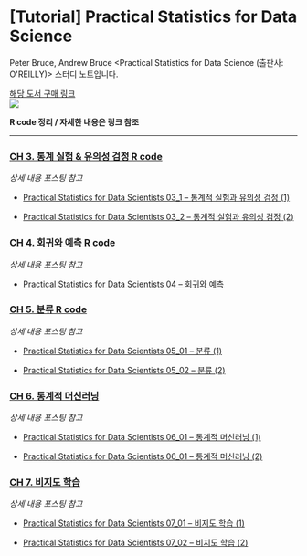 # [Tutorial] Practical Statistics for Data Science

Peter Bruce, Andrew Bruce &lt;Practical Statistics for Data Science (출판사: O'REILLY)> 스터디 노트입니다.

[해당 도서 구매 링크](https://www.hanbit.co.kr/store/books/look.php?p_code=B2845507407) <br>
![](https://user-images.githubusercontent.com/42733230/79707950-104a6500-82f9-11ea-8218-a23055b6c949.jpg)

**R code 정리 / 자세한 내용은 링크 참조**

---
  
  
  ### [CH 3. 통계 실험 & 유의성 검정 R code](https://rpubs.com/ameliachoi/PSDS-CH03)
  
  *상세 내용 포스팅 참고*
  
  - [Practical Statistics for Data Scientists 03_1 – 통계적 실험과 유의성 검정 (1)](https://peeltheidea.space/statistics/statistics_for_ds/practical-statistics-for-data-scientists-03_1-%ed%86%b5%ea%b3%84%ec%a0%81-%ec%8b%a4%ed%97%98%ea%b3%bc-%ec%9c%a0%ec%9d%98%ec%84%b1-%ea%b2%80%ec%a0%95-1/)
  
  - [Practical Statistics for Data Scientists 03_2 – 통계적 실험과 유의성 검정 (2)](https://peeltheidea.space/statistics/statistics_for_ds/practical-statistics-for-data-scientists-03_2-%ed%86%b5%ea%b3%84%ec%a0%81-%ec%8b%a4%ed%97%98%ea%b3%bc-%ec%9c%a0%ec%9d%98%ec%84%b1-%ea%b2%80%ec%a0%95-2/)
  
  
  ### [CH 4. 회귀와 예측 R code](https://rpubs.com/ameliachoi/PSDS-CH04)
  
  *상세 내용 포스팅 참고*
  
  - [Practical Statistics for Data Scientists 04 – 회귀와 예측](https://peeltheidea.space/statistics/statistics_for_ds/practical-statistics-for-data-scientists-04-%ed%9a%8c%ea%b7%80%ec%99%80-%ec%98%88%ec%b8%a1/)
  
  
  ### [CH 5. 분류 R code](https://rpubs.com/ameliachoi/PSDS-CH05)
  
  *상세 내용 포스팅 참고*
  
  - [Practical Statistics for Data Scientists 05_01 – 분류 (1)](https://peeltheidea.space/statistics/practical-statistics-for-data-scientists-05_01-%eb%b6%84%eb%a5%98-1/)
  
  - [Practical Statistics for Data Scientists 05_02 – 분류 (2)](https://peeltheidea.space/statistics/practical-statistics-for-data-scientists-05_02-%eb%b6%84%eb%a5%98-2/)
  
  
  ### [CH 6. 통계적 머신러닝](https://rpubs.com/ameliachoi/PSDS-CH06)
  
  *상세 내용 포스팅 참고*
  
  - [Practical Statistics for Data Scientists 06_01 – 통계적 머신러닝 (1)](https://peeltheidea.space/statistics/statistics_for_ds/practical-statistics-for-data-scientists-06_01-%ed%86%b5%ea%b3%84%ec%a0%81-%eb%a8%b8%ec%8b%a0%eb%9f%ac%eb%8b%9d-1/)
  
  - [Practical Statistics for Data Scientists 06_01 – 통계적 머신러닝 (2)](https://peeltheidea.space/statistics/statistics_for_ds/practical-statistics-for-data-scientists-06_02-%ed%86%b5%ea%b3%84%ec%a0%81-%eb%a8%b8%ec%8b%a0%eb%9f%ac%eb%8b%9d-2/)

  
  ### [CH 7. 비지도 학습](https://rpubs.com/ameliachoi/PSDS-CH07)
  
  *상세 내용 포스팅 참고*
  
  - [Practical Statistics for Data Scientists 07_01 – 비지도 학습 (1)](https://peeltheidea.space/statistics/practical-statistics-for-data-scientists-07_01-%eb%b9%84%ec%a7%80%eb%8f%84-%ed%95%99%ec%8a%b5-1/)
  
  - [Practical Statistics for Data Scientists 07_02 – 비지도 학습 (2)](https://peeltheidea.space/statistics/practical-statistics-for-data-scientists-07_02-%eb%b9%84%ec%a7%80%eb%8f%84-%ed%95%99%ec%8a%b5-2/)
